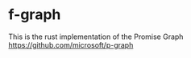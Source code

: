 # f-graph

This is the rust implementation of the Promise Graph https://github.com/microsoft/p-graph
